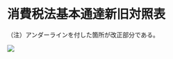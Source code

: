 # 消費税法基本通達新旧対照表

（注）アンダーラインを付した箇所が改正部分である。

![](https://www.nta.go.jp/tmp/5ff790df-c451-494f-a4fb-32f969e81117/images/4fe1a9b348c00a32a764302301d94ef9461c4dd7bf5952baf1c7f59aebc3826f.jpg)